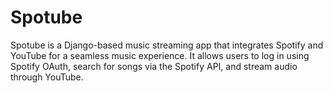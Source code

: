# Spotube
Spotube is a Django-based music streaming app that integrates Spotify and YouTube for a seamless music experience. It allows users to log in using Spotify OAuth, search for songs via the Spotify API, and stream audio through YouTube.
